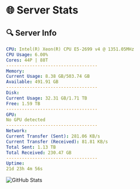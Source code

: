 # 🌐 Server Stats
## 🔍 Server Info
```yaml
CPU: Intel(R) Xeon(R) CPU E5-2699 v4 @ 1351.05MHz
CPU Usage: 6.00%
Cores: 44P | 88T
-----------------------------------
Memory:
Current Usage: 8.38 GB/503.74 GB
Available: 491.91 GB
-----------------------------------
Disk:
Current Usage: 32.31 GB/1.71 TB
Free: 1.59 TB
-----------------------------------
GPU:
No GPU detected
-----------------------------------
Network:
Current Transfer (Sent): 281.06 KB/s
Current Transfer (Received): 81.81 KB/s
Total Sent: 1.13 TB
Total Received: 230.47 GB
-----------------------------------
Uptime:
21d 23h 4m 56s
```
![GitHub Stats](https://img.shields.io/badge/Updated-2025-05-11_16:13:44-blue)